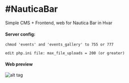 #NauticaBar
==========
Simple CMS + Frontend, web for Nautica Bar in Hvar

#### Server config:
`chmod 'events' and 'events_gallery' to 755 or 777`

`edit php.ini file: max_file_uploads = 200 (or greater)`


#### Web preview
![alt tag](https://i.imgur.com/j2icc8T.jpg)

